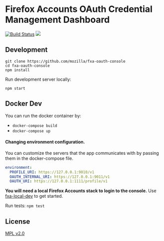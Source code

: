 # Firefox Accounts OAuth Credential Management Dashboard

[![Build Status](https://travis-ci.org/mozilla/fxa-oauth-console.svg?branch=master)](https://travis-ci.org/mozilla/fxa-oauth-console)
![](https://mdn.mozillademos.org/files/9783/dashboard-example.jpg)
## Development

```
git clone https://github.com/mozilla/fxa-oauth-console
cd fxa-oauth-console
npm install
```

Run development server locally:

```
npm start
```

## Docker Dev
You can run the docker container by:
* ```docker-compose build```
* ```docker-compose up```

#### Changing environment configuration.
You can customize the servers that the app communicates with by passing them in the docker-compose file.

```yml
environment:
  PROFILE_URI: https://127.0.0.1:9010/v1
  OAUTH_INTERNAL_URI: https://127.0.0.1:9011/v1
  OAUTH_URI: https://127.0.0.1:1111/profile/v1
```

**You will need a local Firefox Accounts stack to login to the console.** Use [fxa-local-dev](https://github.com/vladikoff/fxa-local-dev) to get started.

Run tests: `npm test`

## License

[MPL v2.0](LICENSE)

